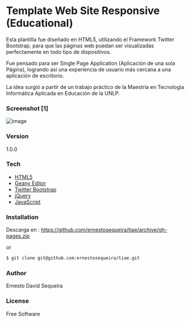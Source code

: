 
# Template Web Site Responsive (Educational)

Esta plantilla fue diseñado en HTML5, utilizando el Framework Twitter Bootstrap, para que las páginas web puedan ser visualizadas perfectamente en todo tipo de dispositivos. 

Fue pensado para ser Single Page Application (Aplicación de una sola Página), logrando así una experiencia de usuario más cercana a una aplicación de escritorio.

La ídea surgió a partir de un trabajo práctico de la Maestría en Tecnología Informática Aplicada en Educación de la UNLP.

### Screenshot [1]
![image](https://raw.githubusercontent.com/ernestosequeira/tiae/gh-pages/img/screeshot/captura.png)

### Version
1.0.0

### Tech
* [HTML5]
* [Geany Editor]
* [Twitter Bootstrap]
* [jQuery]
* [JavaScript]

### Installation

Descarga en :
https://github.com/ernestosequeira/tiae/archive/gh-pages.zip

or
```sh
$ git clone git@github.com:ernestosequeira/tiae.git
```
### Author
Ernesto David Sequeira

### License
Free Software

[HTML5]:http://www.w3schools.com/html/html5_intro.asp
[Geany Editor]:http://www.geany.org
[Twitter Bootstrap]:http://twitter.github.com/bootstrap/
[jQuery]:http://jquery.com/
[JavaScript]:http://www.w3schools.com/js/
